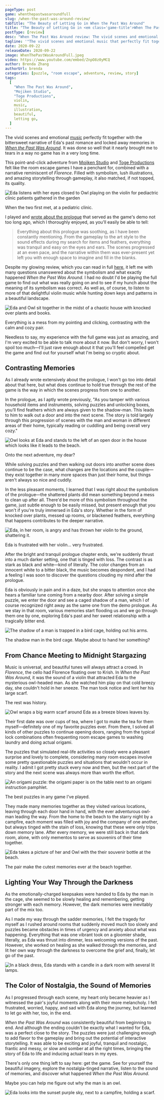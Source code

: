 ```yaml
---
pageType: post
game: whenthepastwasaroundfull
slug: /when-the-past-was-around-review/
tabTitle: "The Beauty of Letting Go in When the Past Was Around"
title: "The Beauty of Letting Go in <em class='game-title'>When The Past Was Around</em>"
postType: [review]
desc: "When The Past Was Around review: The vivid scenes and emotional music that perfectly fit together with the bittersweet narrative of Eda's past romance and locked away memories in When the Past Was Around nearly brought me to tears in a way no game has in a very long time."
tagline: '"The vivid scenes and emotional music that perfectly fit together with the bittersweet narrative of Eda''s past romance and locked away memories in When the Past Was Around nearly brought me to tears in a way no game has in a very long time."'
date: 2020-09-22
releaseDate: 2020-09-22
image: WhenThePastWasAroundFull.jpeg
video: https://www.youtube.com/embed/ZnpO8z0yMCQ
author: Brenda Zhang
authorUrl: brenda
categories: [puzzle, "room escape", adventure, review, story]
tags:
  [
    "When The Past Was Around",
    "Mojiken Studio",
    "Toge Productions",
    violin,
    music,
    illustration,
    beautiful,
    letting go,
  ]
---
```


The vivid scenes and emotional [music](https://open.spotify.com/album/1sknShaLT5Kf4LCkI7lfeY?si=VHAFfNpvSPOT1W7iJYWrhg) perfectly fit together with the bittersweet narrative of Eda's past romance and locked away memories in _[When the Past Was Around](https://store.steampowered.com/app/1164050/When_The_Past_Was_Around/)_. It was done so well that it nearly brought me to tears in a way no game has in a very long time.

This point-and-click adventure from [Mojiken Studio](https://mojikenstudio.com/) and [Toge Productions](https://www.togeproductions.com/) felt like the room escape games I have a penchant for, combined with a narrative reminiscent of _Florence_. Filled with symbolism, lush illustrations, and amazing storytelling through gameplay, it also matched, if not topped, its quality.

![Eda listens with her eyes closed to Owl playing on the violin for pediactric clinic patients gathered in the garden][image0]

<figcaption>When the two first met, at a pediatric clinic.</figcaption>

I played and [wrote about the prologue](https://colludia.com/when-the-past-was-around-review-demo/) that served as the game's demo not too long ago, which I thoroughly enjoyed, as you'll easily be able to tell:

> Everything about this prologue was soothing, as I have been constantly mentioning. From the gameplay to the art style to the sound effects during my search for items and feathers, everything was tranquil and easy on the eyes and ears. The scenes progressed at an even pace, and the narrative within them was ever-present yet left you with enough space to imagine and fill in the blanks.

Despite my glowing review, which you can read in full [here](https://colludia.com/when-the-past-was-around-review-demo/), it left me with many questions unanswered about the symbolism and what exactly happened _When the Past Was Around_. I had no doubt I'd be playing the full game to find out what was really going on and to see if my hunch about the meaning of its symbolism was correct. As well as, of course, to listen to more of that delightful violin music while hunting down keys and patterns in a beautiful landscape.

![Eda and Owl sit together in the midst of a chaotic house with knocked over plants and books.][image1]

<figcaption>Everything is a mess from my pointing and clicking, contrasting with the calm and cozy pair.</figcaption>

Needless to say, my experience with the full game was just as amazing, and I'm very excited to be able to talk more about it now. But don't worry, I won't spoil too much—I'll just rave enough about it that you'll feel compelled get the game and find out for yourself what I'm being so cryptic about.

## Contrasting Memories

As I already wrote extensively about the prologue, I won't go too into detail about that here, but what does continue to hold true through the rest of the game is the way in which the scenes progress from one to another.

In the prologue, as I aptly wrote previously, "As you tamper with various household items and instruments, solving puzzles and unlocking boxes, you’ll find feathers which are always given to the shadow-man. This leads to him to walk out a door and into the next scene. The story is told largely through this progression of scenes with the man and woman in different areas of their home, typically reading or cuddling and being overall very cozy."

![Owl looks at Eda and stands to the left of an open door in the house which looks like it leads to the beach.][image2]

<figcaption>Onto the next adventure, my dear?</figcaption>

While solving puzzles and then walking out doors into another scene does continue to be the case, what changes are the locations and the couple—they exist together in many more spaces than just their home, but things aren't always so nice and cuddly.

In the less pleasant moments, I learned that I was right about the symbolism of the prologue—the shattered plants did mean something beyond a mess to clean up after all. There'd be more of this symbolism throughout the game, just subtle enough to be easily missed, but present enough that you won't if you're truly immersed in Eda's story. Whether in the form of knocked over plants, messed up rooms, or blackened feathers, everything that happens contributes to the deeper narrative.

![Eda, in her room, is angry and has thrown her violin to the ground, shattering it.][image3]

<figcaption>Eda is frustrated with her violin... very frustrated.</figcaption>

After the bright and tranquil prologue chapter ends, we're suddenly thrust into a much darker setting, one that is tinged with loss. The contrast is as stark as black and white—kind of literally. The color changes from an innocent white to a bitter black, the music becomes despondent, and I had a feeling I was soon to discover the questions clouding my mind after the prologue.

Eda is obviously in pain and in a daze, but she snaps to attention once she hears a familiar tune coming from a nearby door. After solving a simple puzzle, we enter the door and see a caged shadow of a man, which I of course recognized right away as the same one from the demo prologue. As we stay in that room, various memories start flooding us and we go through them one by one, exploring Eda's past and her sweet relationship with a tragically bitter end.

![The shadow of a man is trapped in a bird cage, holding out his arms.][image4]

<figcaption>The shadow  man in the bird cage. Maybe about to hand her something?</figcaption>

## From Chance Meeting to Midnight Stargazing

Music is universal, and beautiful tunes will always attract a crowd. In _Florence_, the cello had Florence floating over to Krish. In _When the Past Was Around_, it was the sound of a violin that attracted Eda to the mysterious owl-headed man. As she watched him play on that cold breezy day, she couldn't hold in her sneeze. The man took notice and lent her his large scarf.

The rest was history.

![Owl wraps a big warm scarf around Eda as a breeze blows leaves by.][image5]

Their first date was over cups of tea, where I got to make the tea for them myself—definitely one of my favorite puzzles ever. From there, I solved all kinds of other puzzles to continue opening doors, ranging from the typical lock combinations often frequenting room escape games to washing laundry and doing actual origami.

The puzzles that simulated real-life activities so closely were a pleasant surprise and lovely to complete, considering many room escapes involve some pretty questionable puzzles and situations that wouldn't occur in reality. I admit I got pretty stuck every now and then, but the next part of the story and the next scene was always more than worth the effort.

![An origami puzzle: the origami paper is on the table next to an origami instruction pamphlet.][image6]

<figcaption>The best puzzles in any game I've played.</figcaption>

They made many memories together as they visited various locations, leaving through each door hand in hand, with the ever adventurous owl-man leading the way. From the home to the beach to the starry night by a campfire, each moment was filled with joy and the company of one another, but always tinged with the stain of loss, knowing that these were only trips down memory lane. After every memory, we were still back in that dark room, alone, with only mementos to serve as souvenirs of their time together.

![Eda takes a picture of her and Owl with the their souvenir bottle at the beach.][image7]

<figcaption>The pair make the cutest memories ever at the beach together.</figcaption>

## Lighting Your Way Through the Darkness

As the emotionally-charged keepsakes were handed to Eda by the man in the cage, she seemed to be slowly healing and remembering, getting stronger with each memory. However, the dark memories were inevitably part of the mix too.

As I made my way through the sadder memories, I felt the tragedy for myself as I rushed around rooms that suddenly moved much too slowly and puzzles became obstacles in times of urgency and anxiety about what was happening. Everything that was one vibrant took on a gloomier shade, literally, as Eda was thrust into dimmer, less welcoming versions of the past. However, she worked on healing as she walked through the memories, and lit her own way through the darkness to overcome the grief and, finally, let go of the past.

![In a black dress, Eda stands with a candle in a dark room with several lit lamps.][image8]

## The Color of Nostalgia, the Sound of Memories

As I progressed through each scene, my heart only became heavier as I witnessed the pair's joyful moments along with their more melancholy. I felt frustrated, worried, happy, and sad with Eda along the journey, but learned to let go with her, too, in the end.

_When the Past Was Around_ was consistently beautiful from beginning to end. And although the ending couldn't be exactly what I wanted for Eda, was a perfect close to the story. The puzzles were just challenging enough to add flavor to the gameplay and bring out the potential of interactive storytelling. It was able to be exciting and joyful, tranquil and nostalgic, frantic and messy, or slow and somber at all the right times, bringing the story of Eda to life and inducing actual tears in my eyes.

There's only one thing left to say here: get the game. See for yourself the beautiful imagery, explore the nostalgia-tinged narrative, listen to the sound of memories, and discover what happened _When the Past Was Around_.

Maybe you can help me figure out why the man is an owl.

![Eda looks into the sunset purple sky, next to a campfire, holding a scarf.][image9]

[image0]: ../../../images/post/whenthepastwasaroundfull/WhenThePastWasAround0.jpeg
[image1]: ../../../images/post/whenthepastwasaroundfull/WhenThePastWasAround1.jpg
[image2]: ../../../images/post/whenthepastwasaroundfull/WhenThePastWasAround2.jpg
[image3]: ../../../images/post/whenthepastwasaroundfull/WhenThePastWasAround3.jpg
[image4]: ../../../images/post/whenthepastwasaroundfull/WhenThePastWasAround4.jpg
[image5]: ../../../images/post/whenthepastwasaroundfull/WhenThePastWasAround5.jpg
[image6]: ../../../images/post/whenthepastwasaroundfull/WhenThePastWasAround6.jpg
[image7]: ../../../images/post/whenthepastwasaroundfull/WhenThePastWasAround7.jpg
[image8]: ../../../images/post/whenthepastwasaroundfull/WhenThePastWasAround8.jpg
[image9]: ../../../images/post/whenthepastwasaroundfull/WhenThePastWasAround9.jpg
